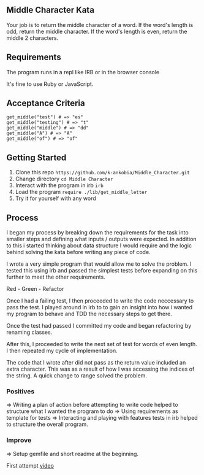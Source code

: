 Middle Character Kata
------------
Your job is to return the middle character of a word. If the word's length is odd, return the middle character. If the word's length is even, return the middle 2 characters.

Requirements
----------
The program runs in a repl like IRB or in the browser console

It's fine to use Ruby or JavaScript.

Acceptance Criteria
------------
`````
get_middle("test") # => "es"
get_middle("testing") # => "t"
get_middle("middle") # => "dd"
get_middle("A") # => "A"
get_middle("of") # => "of"

``````

## Getting Started

1. Clone this repo `https://github.com/k-ankobia/Middle_Character.git`
2. Change directory `cd Middle Character`
4. Interact with the program in irb `irb`
5. Load the program `require ./lib/get_middle_letter`
6. Try it for yourself with any word 

Process 
---------

I began my process by breaking down the requirements for the task into smaller steps and defining what inputs / outputs were expected. In addition to this i started thinking about data structure I would require and the logic behind solving the kata before writing any piece of code. 

I wrote a very simple program that would allow me to solve the problem. I tested this using irb and passed the simplest tests before expanding on this further to meet the other requirements. 

Red - Green - Refactor 

Once I had a failing test, I then proceeded to write the code neccessary to pass the test.
I played around in irb to to gain an insight into how i wanted my program to behave and TDD the necessary steps to get there. 

Once the test had passed I committed my code and began refactoring by renaming classes.  

After this, I proceeded to write the next set of test for words of even length. I then repeated my cycle of implementation.

The code that I wrote after did not pass as the return value included an extra character. This was as a result of how I was accessing the indices of the string. A quick change to range solved the problem. 

### Positives
 
 => Writing a plan of action before attempting to write code helped to structure what I wanted the program to do
 => Using requirements as template for tests
 => Interacting and playing with features tests in irb helped to structure the overall program. 

 ### Improve 
 => Setup gemfile and short readme at the beginning. 


 First attempt 
 [video](http_link_to_video)





